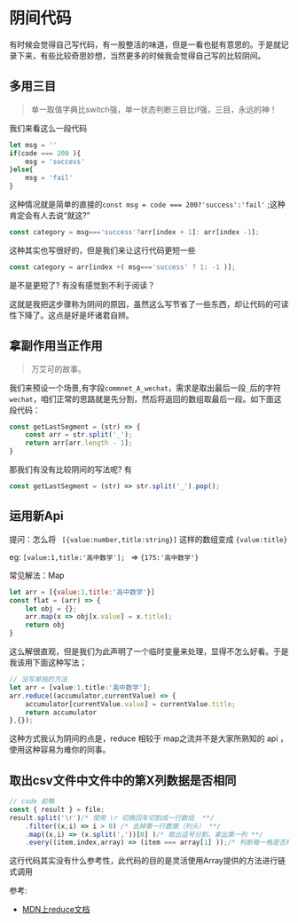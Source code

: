 # 阴间代码

有时候会觉得自己写代码，有一股整活的味道，但是一看也挺有意思的。于是就记录下来，有些比较奇思妙想，当然更多的时候我会觉得自己写的比较阴间。



## 多用三目

>  单一取值字典比switch强，单一状态判断三目比if强，三目，永远的神！

我们来看这么一段代码

``` javascript
let msg = ''
if(code === 200 ){
    msg = 'success'
}else{
    msg = 'fail'
}
```

这种情况就是简单的直接的`const msg = code === 200?'success':'fail'` ;这种肯定会有人去说“就这?”

``` javascript
const category = msg==='success'?arr[index + 1]: arr[index -1];
```

这种其实也写很好的，但是我们来让这行代码更短一些

``` javascript 
const category = arr[index +( msg==='success' ? 1: -1 )];
```

是不是更短了? 有没有感觉到不利于阅读？

这就是我把这步骤称为阴间的原因，虽然这么写节省了一些东西，却让代码的可读性下降了。这点是好是坏诸君自辨。

## 拿副作用当正作用

> 万艾可的故事。

我们来预设一个场景,有字段`commnet_A_wechat`，需求是取出最后一段`_`后的字符`wechat`，咱们正常的思路就是先分割，然后将返回的数组取最后一段。如下面这段代码：

``` javascript
const getLastSegment = (str) => {
    const arr = str.split('_');
    return arr[arr.length - 1];
}
```

那我们有没有比较阴间的写法呢? 有

``` javascript
const getLastSegment = (str) => str.split('_').pop();
```



## 运用新Api

提问：怎么将 ` [{value:number,title:string}]` 这样的数组变成 `{value:title}`

eg: `[value:1,title:'高中数学']; ` => `{175:'高中数学'}`

常见解法：Map

``` javascript
let arr = [{value:1,title:'高中数学'}]
const flat = (arr) => {
    let obj = {}; 
    arr.map(x => obj[x.value] = x.title);
    return obj
}
```

这么解很直观，但是我们为此声明了一个临时变量来处理，显得不怎么好看。于是我该用下面这种写法；

``` javascript
// 没写单独的方法
let arr = [value:1,title:'高中数学'];
arr.reduce((accumulator,currentValue) => {
    accumulator[currentValue.value] = currentValue.title; 
    return accumulator 
},{});
```

这种方式我认为阴间的点是，reduce 相较于 map之流并不是大家所熟知的 api ，使用这种容易为难你的同事。



## 取出csv文件中文件中的第X列数据是否相同

``` javascript
// code 前略
const { result } = file;
result.split('\r')/* 使用 \r 切换回车切割成一行数组  **/
	.filter((x,i) => i > 0) /* 去掉第一行数据（列头） **/
    .map((x,i) => (x.split(','))[0] )/* 取出逗号分割，拿出第一列 **/
    .every((item,index,array) => (item === array[1] ));/* 判断每一格是否相同（与第一格相同） **/
```

这行代码其实没有什么参考性，此代码的目的是灵活使用Array提供的方法进行链式调用

参考:

* [MDN上reduce文档](https://developer.mozilla.org/zh-CN/docs/Web/JavaScript/Reference/Global_Objects/Array/Reduce)

